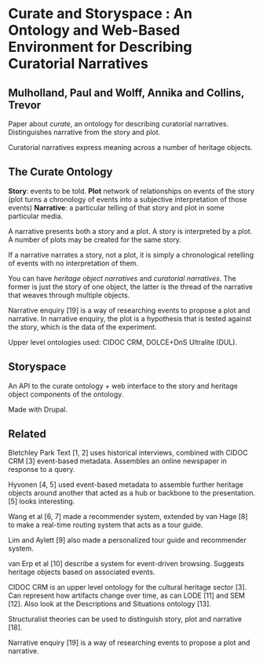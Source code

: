 # Curate and Storyspace : An Ontology and Web-Based Environment for Describing Curatorial Narratives
## Mulholland, Paul and Wolff, Annika and Collins, Trevor

Paper about _curate_, an ontology for describing curatorial narratives. Distinguishes narrative from the story and plot.
        
Curatorial narratives express meaning across a number of heritage objects.
        
## The Curate Ontology
**Story**: events to be told.
**Plot** network of relationships on events of the story 
(plot turns a chronology of events into a subjective interpretation of those events)
**Narrative**: a particular telling of that story and plot in some particular media.
        
A narrative presents both a story and a plot.
A story is interpreted by a plot. A number of plots may be created for the same story.
        
If a narrative narrates a story, not a plot, it is simply a chronological retelling of events with no interpretation of them.
        
You can have _heritage object narratives_ and _curatorial narratives_. The former is just the story of one object, the latter is the thread of the narrative that weaves through multiple objects.
        
Narrative enquiry [19] is a way of researching events to propose a plot and narrative.
In narrative enquiry, the plot is a hypothesis that is tested against the story, which is the data of the experiment.
        
Upper level ontologies used: CIDOC CRM, DOLCE+DnS Ultralite (DUL).
        
## Storyspace
An API to the curate ontology + web interface to the story and heritage object components of the ontology.
        
Made with Drupal.
        
## Related
Bletchley Park Text [1, 2] uses historical interviews, combined with CIDOC CRM [3] event-based metadata. Assembles an online newspaper in response to a query.
        
Hyvonen [4, 5] used event-based metadata to assemble further heritage objects around another that acted as a hub or backbone to the presentation. [5] looks interesting.
        
Wang et al [6, 7] made a recommender system, extended by van Hage [8] to make a real-time routing system that acts as a tour guide.
        
Lim and Aylett [9] also made a personalized tour guide and recommender system.
        
van Erp et al [10] describe a system for event-driven browsing. Suggests heritage objects based on associated events.
        
CIDOC CRM is an upper level ontology for the cultural heritage sector [3]. Can represent how artifacts change over time, as can LODE [11] and SEM [12]. Also look at the Descriptions and Situations ontology [13].
        
Structuralist theories can be used to distinguish story, plot and narrative [18].
        
Narrative enquiry [19] is a way of researching events to propose a plot and narrative.
        
      
